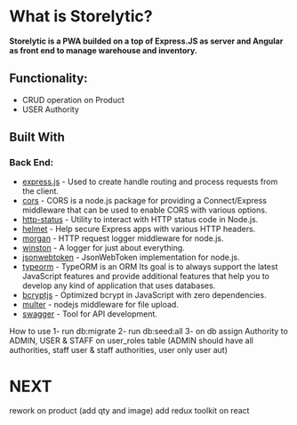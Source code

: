# What is Storelytic?
**Storelytic is a PWA builded on a top of Express.JS as server and Angular as front end to manage warehouse and inventory.**

## Functionality:
- CRUD operation on Product
- USER Authority

## Built With
### Back End:
* [express.js](https://expressjs.com/it/) - Used to create handle routing and process requests from the client.
* [cors](https://github.com/expressjs/cors) - CORS is a node.js package for providing a Connect/Express middleware that can be used to enable CORS with various options.
* [http-status](https://github.com/adaltas/node-http-status) - Utility to interact with HTTP status code in Node.js.
* [helmet](https://github.com/helmetjs/helmet) - Help secure Express apps with various HTTP headers.
* [morgan](https://github.com/expressjs/morgan) - HTTP request logger middleware for node.js.
* [winston](https://github.com/winstonjs/winston) - A logger for just about everything.
* [jsonwebtoken](https://github.com/auth0/node-jsonwebtoken) - JsonWebToken implementation for node.js.
* [typeorm](https://typeorm.io/#/) - TypeORM is an ORM Its goal is to always support the latest JavaScript features and provide additional features that help you to develop any kind of application that uses databases.
* [bcryptjs](https://www.npmjs.com/package/bcryptjs) - Optimized bcrypt in JavaScript with zero dependencies.
* [multer](https://github.com/expressjs/multer) - nodejs middleware for file upload.
* [swagger](https://swagger.io/) - Tool for API development.

How to use
1- run db:migrate
2- run db:seed:all
3- on db assign Authority to ADMIN, USER & STAFF on user_roles table
(ADMIN should have all authorities, staff user & staff authorities, user only user aut)


# NEXT
rework on product (add qty and image)
add redux toolkit on react